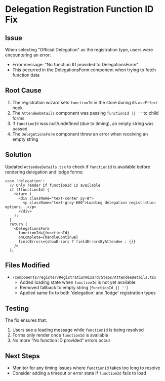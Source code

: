 # Delegation Registration Function ID Fix

## Issue
When selecting "Official Delegation" as the registration type, users were encountering an error:
- Error message: "No function ID provided to DelegationsForm"
- This occurred in the DelegationsForm component when trying to fetch function data

## Root Cause
1. The registration wizard sets `functionId` in the store during its `useEffect` hook
2. The `AttendeeDetails` component was passing `functionId || ''` to child forms
3. If `functionId` was null/undefined (due to timing), an empty string was passed
4. The `DelegationsForm` component threw an error when receiving an empty string

## Solution
Updated `AttendeeDetails.tsx` to check if `functionId` is available before rendering delegation and lodge forms:

```tsx
case 'delegation':
  // Only render if functionId is available
  if (!functionId) {
    return (
      <div className="text-center py-8">
        <p className="text-gray-600">Loading delegation registration options...</p>
      </div>
    );
  }
  return (
    <DelegationsForm
      functionId={functionId}
      onComplete={handleContinue}
      fieldErrors={showErrors ? fieldErrorsByAttendee : {}}
    />
  );
```

## Files Modified
- `/components/register/RegistrationWizard/Steps/AttendeeDetails.tsx`
  - Added loading state when `functionId` is not yet available
  - Removed fallback to empty string (`functionId || ''`)
  - Applied same fix to both 'delegation' and 'lodge' registration types

## Testing
The fix ensures that:
1. Users see a loading message while `functionId` is being resolved
2. Forms only render once `functionId` is available
3. No more "No function ID provided" errors occur

## Next Steps
- Monitor for any timing issues where `functionId` takes too long to resolve
- Consider adding a timeout or error state if `functionId` fails to load